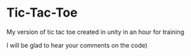 # Tic-Tac-Toe
My version of tic tac toe created in unity in an hour for training

I will be glad to hear your comments on the code)
